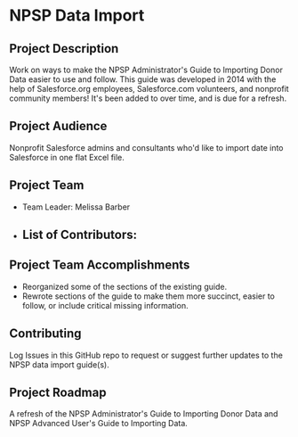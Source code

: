 # NPSP Data Import

## Project Description
Work on ways to make the NPSP Administrator's Guide to Importing Donor Data easier to use and follow. This guide was developed in 2014 with the help of Salesforce.org employees, Salesforce.com volunteers, and nonprofit community members! It's been added to over time, and is due for a refresh.

## Project Audience
Nonprofit Salesforce admins and consultants who'd like to import date into Salesforce in one flat Excel file.

## Project Team
- Team Leader: Melissa Barber
- List of Contributors:
  - 

## Project Team Accomplishments
- Reorganized some of the sections of the existing guide.
- Rewrote sections of the guide to make them more succinct, easier to follow, or include critical missing information.

## Contributing
Log Issues in this GitHub repo to request or suggest further updates to the NPSP data import guide(s).

## Project Roadmap
A refresh of the NPSP Administrator's Guide to Importing Donor Data and NPSP Advanced User's Guide to Importing Data.
